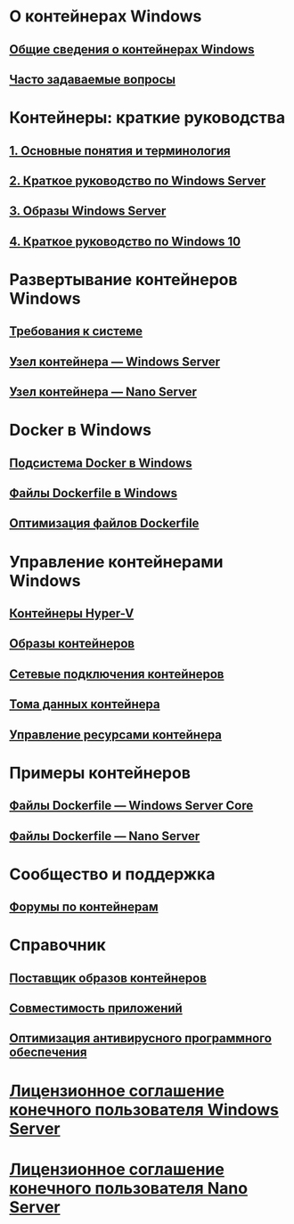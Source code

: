 # О контейнерах Windows
## [Общие сведения о контейнерах Windows](about/about_overview.md)
## [Часто задаваемые вопросы](about/faq.md)

# Контейнеры: краткие руководства
## [1. Основные понятия и терминология](quick_start/quick_start.md)
## [2. Краткое руководство по Windows Server](quick_start/quick_start_windows_server.md)
## [3. Образы Windows Server](quick_start/quick_start_images.md)
## [4. Краткое руководство по Windows 10](quick_start/quick_start_windows_10.md)

# Развертывание контейнеров Windows
## [Требования к системе](deployment/system_requirements.md)
## [Узел контейнера — Windows Server](deployment/deployment.md)
## [Узел контейнера — Nano Server](deployment/deployment_nano.md)

# Docker в Windows
## [Подсистема Docker в Windows](docker/configure_docker_daemon.md)
## [Файлы Dockerfile в Windows](docker/manage_windows_dockerfile.md)
## [Оптимизация файлов Dockerfile](docker/optimize_windows_dockerfile.md)

# Управление контейнерами Windows
## [Контейнеры Hyper-V](management/hyperv_container.md)
## [Образы контейнеров](management/manage_images.md)
## [Сетевые подключения контейнеров](management/container_networking.md)
## [Тома данных контейнера](management/manage_data.md)
## [Управление ресурсами контейнера](management/manage_resources.md)

# Примеры контейнеров
## [Файлы Dockerfile — Windows Server Core](https://github.com/Microsoft/Virtualization-Documentation/tree/master/windows-container-samples/windowsservercore)
## [Файлы Dockerfile — Nano Server](https://github.com/Microsoft/Virtualization-Documentation/tree/master/windows-container-samples/nanoserver)

# Сообщество и поддержка
## [Форумы по контейнерам](https://social.msdn.microsoft.com/Forums/en-US/home?forum=windowscontainers)

# Справочник
## [Поставщик образов контейнеров](https://github.com/PowerShell/ContainerProvider)
## [Совместимость приложений](reference/app_compat.md)
## [Оптимизация антивирусного программного обеспечения](https://msdn.microsoft.com/en-us/windows/hardware/drivers/ifs/anti-virus-optimization-for-windows-containers)
# [Лицензионное соглашение конечного пользователя Windows Server](EULA.md)
# [Лицензионное соглашение конечного пользователя Nano Server](Nano_EULA.md)



<!--HONumber=Aug16_HO3-->


